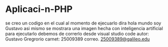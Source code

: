 # Aplicaci-n-PHP
se creo un codigo en el cual al momento de ejecuarlo dira hola mundo soy Gustavo
asi mismo se mostrara una imagen hecha con inteligencia artificial
para ejecutarlo debemos de correrlo desde visual studio code
autor: Gustavo Gregrorio
carnet: 25009389
correo. 25009389@galileo.edu
